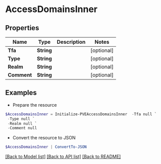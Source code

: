 # AccessDomainsInner
## Properties

Name | Type | Description | Notes
------------ | ------------- | ------------- | -------------
**Tfa** | **String** |  | [optional] 
**Type** | **String** |  | [optional] 
**Realm** | **String** |  | [optional] 
**Comment** | **String** |  | [optional] 

## Examples

- Prepare the resource
```powershell
$AccessDomainsInner = Initialize-PVEAccessDomainsInner  -Tfa null `
 -Type null `
 -Realm null `
 -Comment null
```

- Convert the resource to JSON
```powershell
$AccessDomainsInner | ConvertTo-JSON
```

[[Back to Model list]](../README.md#documentation-for-models) [[Back to API list]](../README.md#documentation-for-api-endpoints) [[Back to README]](../README.md)


